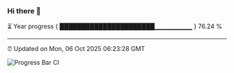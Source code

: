 ### Hi there 👋

⏳ Year progress { ██████████████████████▁▁▁▁▁▁▁▁ } 76.24 %

---

⏰ Updated on Mon, 06 Oct 2025 06:23:28 GMT

![Progress Bar CI](https://github.com/liununu/liununu/workflows/Progress%20Bar%20CI/badge.svg)

